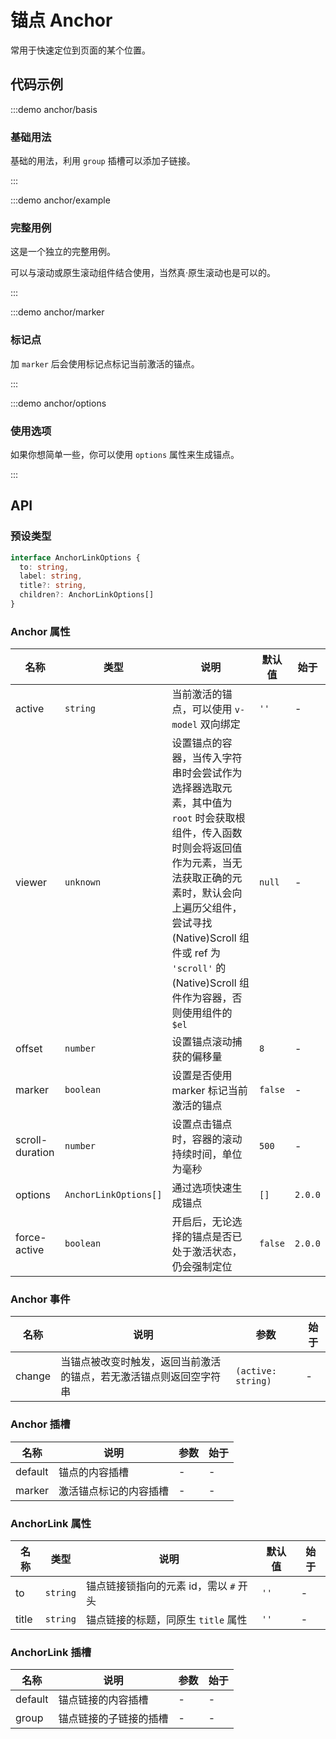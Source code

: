 # 锚点 Anchor

常用于快速定位到页面的某个位置。

## 代码示例

:::demo anchor/basis

### 基础用法

基础的用法，利用 `group` 插槽可以添加子链接。

:::

:::demo anchor/example

### 完整用例

这是一个独立的完整用例。

可以与滚动或原生滚动组件结合使用，当然真·原生滚动也是可以的。

:::

:::demo anchor/marker

### 标记点

加 `marker` 后会使用标记点标记当前激活的锚点。

:::

:::demo anchor/options

### 使用选项

如果你想简单一些，你可以使用 `options` 属性来生成锚点。

:::

## API

### 预设类型

```ts
interface AnchorLinkOptions {
  to: string,
  label: string,
  title?: string,
  children?: AnchorLinkOptions[]
}
```

### Anchor 属性

| 名称            | 类型                  | 说明                                                                                                                                                                                                                                                                        | 默认值  | 始于    |
| --------------- | --------------------- | --------------------------------------------------------------------------------------------------------------------------------------------------------------------------------------------------------------------------------------------------------------------------- | ------- | ------- |
| active          | `string`              | 当前激活的锚点，可以使用 `v-model` 双向绑定                                                                                                                                                                                                                                 | `''`    | -       |
| viewer          | `unknown`             | 设置锚点的容器，当传入字符串时会尝试作为选择器选取元素，其中值为 `root` 时会获取根组件，传入函数时则会将返回值作为元素，当无法获取正确的元素时，默认会向上遍历父组件，尝试寻找 (Native)Scroll 组件或 ref 为 `'scroll'` 的 (Native)Scroll 组件作为容器，否则使用组件的 `$el` | `null`  | -       |
| offset          | `number`              | 设置锚点滚动捕获的偏移量                                                                                                                                                                                                                                                    | `8`     | -       |
| marker          | `boolean`             | 设置是否使用 marker 标记当前激活的锚点                                                                                                                                                                                                                                      | `false` | -       |
| scroll-duration | `number`              | 设置点击锚点时，容器的滚动持续时间，单位为毫秒                                                                                                                                                                                                                              | `500`   | -       |
| options         | `AnchorLinkOptions[]` | 通过选项快速生成锚点                                                                                                                                                                                                                                                        | `[]`    | `2.0.0` |
| force-active    | `boolean`             | 开启后，无论选择的锚点是否已处于激活状态，仍会强制定位                                                                                                                                                                                                                      | `false` | `2.0.0` |

### Anchor 事件

| 名称   | 说明                                                               | 参数               | 始于 |
| ------ | ------------------------------------------------------------------ | ------------------ | ---- |
| change | 当锚点被改变时触发，返回当前激活的锚点，若无激活锚点则返回空字符串 | `(active: string)` | -    |

### Anchor 插槽

| 名称    | 说明                   | 参数 | 始于 |
| ------- | ---------------------- | ---- | ---- |
| default | 锚点的内容插槽         | -    | -    |
| marker  | 激活锚点标记的内容插槽 | -    | -    |

### AnchorLink 属性

| 名称  | 类型     | 说明                                   | 默认值 | 始于 |
| ----- | -------- | -------------------------------------- | ------ | ---- |
| to    | `string` | 锚点链接锁指向的元素 id，需以 `#` 开头 | `''`   | -    |
| title | `string` | 锚点链接的标题，同原生 `title` 属性    | `''`   | -    |

### AnchorLink 插槽

| 名称    | 说明                   | 参数 | 始于 |
| ------- | ---------------------- | ---- | ---- |
| default | 锚点链接的内容插槽     | -    | -    |
| group   | 锚点链接的子链接的插槽 | -    | -    |
